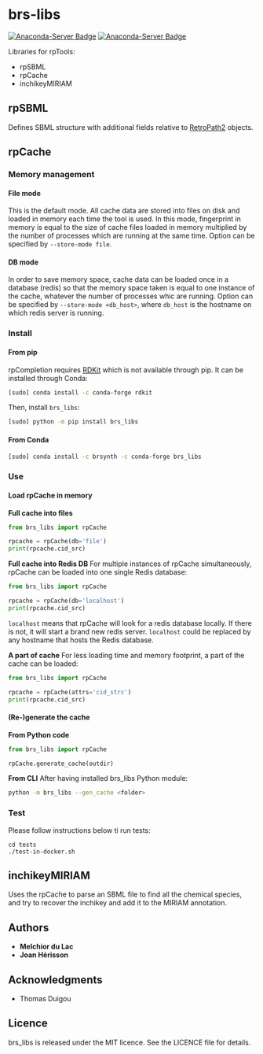# brs-libs

[![Anaconda-Server Badge](https://anaconda.org/brsynth/brs_libs/badges/latest_release_date.svg)](https://anaconda.org/brsynth/brs_libs) [![Anaconda-Server Badge](https://anaconda.org/brsynth/brs_libs/badges/version.svg)](https://anaconda.org/brsynth/brs_libs)

Libraries for rpTools:
* rpSBML
* rpCache
* inchikeyMIRIAM

## rpSBML
Defines SBML structure with additional fields relative to [RetroPath2](https://github.com/brsynth/RetroPath2-wrapper) objects.

<!-- ### Prerequisites
* Python 3 with the following modules:
    * python-libsbml
    * [RDKit](https://www.RDKit.org) -->

## rpCache

### Memory management

#### File mode
This is the default mode. All cache data are stored into files on disk and loaded in memory each time the tool is used. In this mode, fingerprint in memory is equal to the size of cache files loaded in memory multiplied by the number of processes which are running at the same time. Option can be specified by `--store-mode file`.

#### DB mode
In order to save memory space, cache data can be loaded once in a database (redis) so that the memory space taken is equal to one instance of the cache, whatever the number of processes whic are running. Option can be specified by `--store-mode <db_host>`, where `db_host` is the hostname on which redis server is running.


### Install
#### From pip
rpCompletion requires [RDKit](https://www.RDKit.org) which is not available through pip. It can be installed through Conda:
```sh
[sudo] conda install -c conda-forge rdkit
```
Then, install `brs_libs`:
```sh
[sudo] python -m pip install brs_libs
```
#### From Conda
```sh
[sudo] conda install -c brsynth -c conda-forge brs_libs
```

### Use

#### Load rpCache in memory
**Full cache into files**
```python
from brs_libs import rpCache

rpcache = rpCache(db='file')
print(rpcache.cid_src)
```

**Full cache into Redis DB**
For multiple instances of rpCache simultaneously, rpCache can be loaded into one single Redis database:
```python
from brs_libs import rpCache

rpcache = rpCache(db='localhost')
print(rpcache.cid_src)
```
`localhost` means that rpCache will look for a redis database locally. If there is not, it will start a brand new redis server. `localhost` could be replaced by any hostname that hosts the Redis database.

**A part of cache**
For less loading time and memory footprint, a part of the cache can be loaded:
```python
from brs_libs import rpCache

rpcache = rpCache(attrs='cid_strc')
print(rpcache.cid_src)
```

#### (Re-)generate the cache
**From Python code**
```python
from brs_libs import rpCache

rpCache.generate_cache(outdir)
```

**From CLI**
After having installed brs_libs Python module:
```sh
python -m brs_libs --gen_cache <folder>
```


### Test
Please follow instructions below ti run tests:
```
cd tests
./test-in-docker.sh
```

## inchikeyMIRIAM
Uses the rpCache to parse an SBML file to find all the chemical species, and try to recover the inchikey and add it to the MIRIAM annotation.



## Authors

* **Melchior du Lac**
* **Joan Hérisson**

## Acknowledgments

* Thomas Duigou


## Licence
brs_libs is released under the MIT licence. See the LICENCE file for details.
